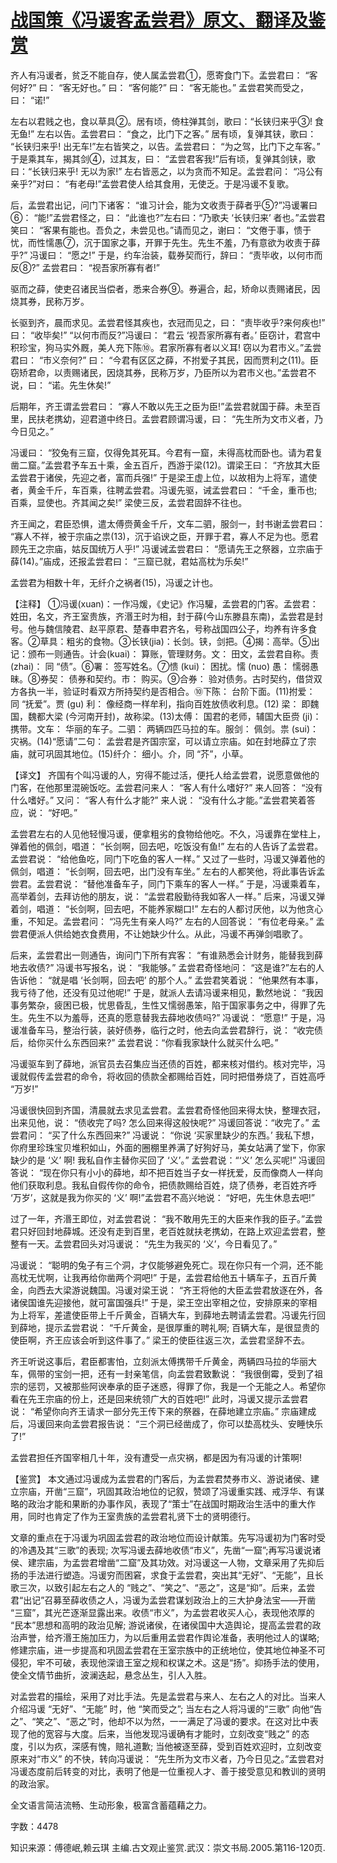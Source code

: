 # [战国策《冯谖客孟尝君》原文、翻译及鉴赏](https://www.vrrw.net/wx/14037.html)

齐人有冯谖者，贫乏不能自存，使人属孟尝君①，愿寄食门下。孟尝君曰： “客何好?” 曰： “客无好也。” 曰： “客何能?” 曰： “客无能也。” 孟尝君笑而受之，曰： “诺!”

左右以君贱之也，食以草具②。居有顷，倚柱弹其剑，歌曰：“长铗归来乎③! 食无鱼!” 左右以告。孟尝君曰： “食之，比门下之客。” 居有顷，复弹其铗，歌曰： “长铗归来乎! 出无车!”左右皆笑之，以告。孟尝君曰： “为之驾，比门下之车客。” 于是乘其车，揭其剑④，过其友，曰： “孟尝君客我!”后有顷，复弹其剑铗，歌曰：“长铗归来乎! 无以为家!” 左右皆恶之，以为贪而不知足。孟尝君问： “冯公有亲乎?”对曰： “有老母!”孟尝君使人给其食用，无使乏。于是冯谖不复歌。

后，孟尝君出记，问门下诸客： “谁习计会，能为文收责于薛者乎⑤?”冯谖署曰⑥： “能!”孟尝君怪之，曰： “此谁也?”左右曰：“乃歌夫 ‘长铗归来’ 者也。”孟尝君笑曰： “客果有能也。吾负之，未尝见也。”请而见之，谢曰： “文倦于事，愦于忧，而性懦愚⑦，沉于国家之事，开罪于先生。先生不羞，乃有意欲为收责于薛乎?” 冯谖曰： “愿之!” 于是，约车治装，载券契而行，辞曰： “责毕收，以何市而反⑧?” 孟尝君曰： “视吾家所寡有者!”

驱而之薛，使吏召诸民当偿者，悉来合券⑨。券遍合，起，矫命以责赐诸民，因烧其券，民称万岁。

长驱到齐，晨而求见。孟尝君怪其疾也，衣冠而见之，曰： “责毕收乎?来何疾也!” 曰： “收毕矣!” “以何市而反?”冯谖曰： “君云 ‘视吾家所寡有者。’ 臣窃计，君宫中积珍宝，狗马实外厩，美人充下陈⑩。君家所寡有者以义耳! 窃以为君市义。”孟尝君曰： “市义奈何?” 曰： “今君有区区之薛，不拊爱子其民，因而贾利之(11)。臣窃矫君命，以责赐诸民，因烧其券，民称万岁，乃臣所以为君市义也。”孟尝君不说，曰： “诺。先生休矣!”

后期年，齐王谓孟尝君曰： “寡人不敢以先王之臣为臣!”孟尝君就国于薛。未至百里，民扶老携幼，迎君道中终日。孟尝君顾谓冯谖，曰： “先生所为文市义者，乃今日见之。”

冯谖曰： “狡兔有三窟，仅得免其死耳。今君有一窟，未得高枕而卧也。请为君复凿二窟。”孟尝君予车五十乘，金五百斤，西游于梁(12)。谓梁王曰： “齐放其大臣孟尝君于诸侯，先迎之者，富而兵强!” 于是梁王虚上位，以故相为上将军，遣使者，黄金千斤，车百乘，往聘孟尝君。冯谖先驱，诫孟尝君曰： “千金，重币也; 百乘，显使也。齐其闻之矣!” 梁使三反，孟尝君固辞不往也。

齐王闻之，君臣恐惧，遣太傅赍黄金千斤，文车二驷，服剑一，封书谢孟尝君曰： “寡人不祥，被于宗庙之祟(13)，沉于谄谀之臣，开罪于君，寡人不足为也。愿君顾先王之宗庙，姑反国统万人乎!” 冯谖诫孟尝君曰： “愿请先王之祭器，立宗庙于薛(14)。”庙成，还报孟尝君曰： “三窟已就，君姑高枕为乐矣!”

孟尝君为相数十年，无纤介之祸者(15)，冯谖之计也。



【注释】 ①冯谖(xuan)：一作冯煖，《史记》作冯驩，孟尝君的门客。孟尝君： 姓田，名文，齐王室贵族，齐湣王时为相，封于薛(今山东滕县东南)，孟尝君是封号。他与魏信陵君、赵平原君、楚春申君齐名，号称战国四公子，均养有许多食客。②草具：粗劣的食物。③长铗(jia)：长剑。铗，剑把。④揭：高举。⑤出记：颁布一则通告。计会(kuai)： 算账，管理财务。文： 田文，孟尝君自称。责 (zhai)： 同 “债”。⑥署： 签写姓名。⑦愦 (kui)： 困扰。懦 (nuo) 愚： 懦弱愚昧。⑧券契： 债券和契约。市： 购买。⑨合券： 验对债务。古时契约，借贷双方各执一半，验证时看双方所持契约是否相合。⑩下陈： 台阶下面。(11)拊爱： 同 “抚爱”。贾 (gu) 利： 像经商一样牟利，指向百姓放债收利息。(12) 梁： 即魏国，魏都大梁 (今河南开封)，故称梁。(13)太傅： 国君的老师，辅国大臣赍 (ji)： 携带。文车： 华丽的车子。二驷： 两辆四匹马拉的车。服剑： 佩剑。祟 (sui)：灾祸。(14)“愿请”二句： 孟尝君是齐国宗室，可以请立宗庙。如在封地薛立了宗庙，就可巩固其地位。(15)纤介： 细小。介，同 “芥”，小草。

【译文】 齐国有个叫冯谖的人，穷得不能过活，便托人给孟尝君，说愿意做他的门客，在他那里混碗饭吃。孟尝君问来人： “客人有什么嗜好?” 来人回答： “没有什么嗜好。” 又问： “客人有什么才能?” 来人说： “没有什么才能。”孟尝君笑着答应，说： “好吧。”

孟尝君左右的人见他轻慢冯谖，便拿粗劣的食物给他吃。不久，冯谖靠在堂柱上，弹着他的佩剑，唱道： “长剑啊，回去吧，吃饭没有鱼!” 左右的人告诉了孟尝君。孟尝君说： “给他鱼吃，同门下吃鱼的客人一样。” 又过了一些时，冯谖又弹着他的佩剑，唱道： “长剑啊，回去吧，出门没有车坐。” 左右的人都笑他，将此事告诉孟尝君。孟尝君说： “替他准备车子，同门下乘车的客人一样。” 于是，冯谖乘着车，高举着剑，去拜访他的朋友，说： “孟尝君殷勤待我如客人一样。” 后来，冯谖又弹着剑，唱道： “长剑啊，回去吧，不能养家糊口!” 左右的人都讨厌他，以为他贪心重，不知足。孟尝君问： “冯先生有亲人吗?” 左右的人回答说： “有位老母亲。” 孟尝君便派人供给她衣食费用，不让她缺少什么。从此，冯谖不再弹剑唱歌了。

后来，孟尝君出一则通告，询问门下所有宾客： “有谁熟悉会计财务，能替我到薛地去收债?” 冯谖书写报名，说： “我能够。” 孟尝君奇怪地问： “这是谁?”左右的人告诉他： “就是唱 ‘长剑啊，回去吧’ 的那个人。” 孟尝君笑着说： “他果然有本事，我亏待了他，还没有见过他呢!” 于是，就派人去请冯谖来相见，歉然地说： “我因事务繁杂，疲困已极，忧思昏乱，生性又懦弱愚笨，陷于国家事务之中，得罪了先生。先生不以为羞辱，还真的愿意替我去薛地收债吗?” 冯谖说： “愿意!” 于是，冯谖准备车马，整治行装，装好债券，临行之时，他去向孟尝君辞行，说： “收完债后，给你买什么东西回来?” 孟尝君说：“你看我家缺什么就买什么吧。”

冯谖驱车到了薛地，派官员去召集应当还债的百姓，都来核对借约。核对完毕，冯谖就假传孟尝君的命令，将收回的债款全都赐给百姓，同时把借券烧了，百姓高呼 “万岁!”

冯谖很快回到齐国，清晨就去求见孟尝君。孟尝君奇怪他回来得太快，整理衣冠，出来见他，说： “债收完了吗? 怎么回来得这般快呢?” 冯谖回答说：“收完了。” 孟尝君问： “买了什么东西回来?” 冯谖说： “你说 ‘买家里缺少的东西。’ 我私下想，你府里珍珠宝贝堆积如山，外面的圈棚里养满了好狗好马，美女站满了堂下，你家缺少的是 ‘义’ 啊! 我私自作主替你买回了 ‘义’。” 孟尝君说：“‘义’ 怎么买呢!” 冯谖回答说： “现在你只有小小的薛地，却不把百姓当子女一样抚爱，反而像商人一样向他们获取利息。我私自假传你的命令，把债款赐给百姓，烧了债券，老百姓齐呼 ‘万岁’，这就是我为你买的 ‘义’ 啊!”孟尝君不高兴地说： “好吧，先生休息去吧!”

过了一年，齐湣王即位，对孟尝君说： “我不敢用先王的大臣来作我的臣子。”孟尝君只好回封地薛城。还没有走到百里，老百姓就扶老携幼，在路上欢迎孟尝君，整整有一天。孟尝君回头对冯谖说： “先生为我买的 ‘义’，今日看见了。”

冯谖说： “聪明的兔子有三个洞，才仅能够避免死亡。现在你只有一个洞，还不能高枕无忧啊，让我再给你凿两个洞吧!” 于是，孟尝君给他五十辆车子，五百斤黄金，向西去大梁游说魏国。冯谖对梁王说： “齐王将他的大臣孟尝君放逐在外，各诸侯国谁先迎接他，就可富国强兵!” 于是，梁王空出宰相之位，安排原来的宰相为上将军，差遣使臣带上千斤黄金，百辆大车，到薛地去聘请孟尝君。冯谖先行回到薛地，提示孟尝君说： “千斤黄金，是很厚重的聘礼啊; 百辆大车，是很显贵的使臣啊，齐王应该会听到这件事了。” 梁王的使臣往返三次，孟尝君坚辞不去。

齐王听说这事后，君臣都害怕，立刻派太傅携带千斤黄金，两辆四马拉的华丽大车，佩带的宝剑一把，还有一封亲笔信，向孟尝君致歉说： “我很倒霉，受到了祖宗的惩罚，又被那些阿谀奉承的臣子迷惑，得罪了你，我是一个无能之人。希望你看在先王宗庙的份上，还是回来统领广大的百姓吧!” 此时，冯谖又提示孟尝君说： “希望你向齐王请求一部分先王传下来的祭器，在薛地建立宗庙。” 宗庙建成后，冯谖回来向孟尝君报告说： “三个洞已经凿成了，你可以垫高枕头、安睡快乐了!”

孟尝君担任齐国宰相几十年，没有遭受一点灾祸，都是因为有冯谖的计策啊!

【鉴赏】 本文通过冯谖成为孟尝君的门客后，为孟尝君焚券市义、游说诸侯、建立宗庙，开凿“三窟”，巩固其政治地位的记叙，赞颂了冯谖重实践、戒浮华、有谋略的政治才能和果断的办事作风，表现了“策士”在战国时期政治生活中的重大作用，同时也肯定了作为王室贵族的孟尝君礼贤下士的贤明德行。

文章的重点在于冯谖为巩固孟尝君的政治地位而设计献策。先写冯谖初为门客时受的冷遇及其“三歌”的表现; 次写冯谖去薛地收债“市义”，先凿“一窟”;再写冯谖说诸侯、建宗庙，为孟尝君增凿“二窟”及其功效。对冯谖这一人物，文章采用了先抑后扬的手法进行塑造。冯谖穷而困窘，求食于孟尝君，突出其“无好”、“无能”，且长歌三次，以致引起左右之人的 “贱之”、“笑之”、“恶之”，这是“抑”。后来，孟尝君“出记”召募至薛收债之人，冯谖为孟尝君谋划政治上的三大护身法宝——开凿 “三窟”，其光芒逐渐显露出来。收债“市义”，为孟尝君收买人心，表现他浓厚的 “民本”思想和高明的政治见解; 游说诸侯，在诸侯国中大造舆论，提高孟尝君的政治声誉，给齐湣王施加压力，为以后重用孟尝君作舆论准备，表明他过人的谋略; 修建宗庙，进一步提高和巩固孟尝君在王室宗族中的正统地位，使其地位神圣不可侵犯，牢不可破，表现他深谙王室之规和权谋之术。这是“扬”。抑扬手法的使用，使全文情节曲折，波澜迭起，悬念丛生，引人入胜。

对孟尝君的描绘，采用了对比手法。先是孟尝君与来人、左右之人的对比。当来人介绍冯谖 “无好”、“无能” 时，他 “笑而受之”; 当左右之人将冯谖的“三歌” 向他“告之”、“笑之”、“恶之”时，他却不以为然，一一满足了冯谖的要求。在这对比中表现了他的宽容与大度。后来，当他发现冯谖确有才能时，立刻改变“贱之” 的态度，引以为疚，深感有愧，赔礼道歉; 当他被逐至薛，受到百姓欢迎时，立刻改变原来对“市义” 的不快，转向冯谖说： “先生所为文市义者，乃今日见之。”孟尝君对冯谖态度前后转变的对比，表明了他是一位重视人才、善于接受意见和教训的贤明的政治家。

全文语言简洁流畅、生动形象，极富含蓄蕴藉之力。

字数：4478

知识来源：傅德岷,赖云琪 主编.古文观止鉴赏.武汉：崇文书局.2005.第116-120页.

